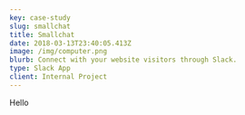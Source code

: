```yaml
---
key: case-study
slug: smallchat
title: Smallchat
date: 2018-03-13T23:40:05.413Z
image: /img/computer.png
blurb: Connect with your website visitors through Slack.
type: Slack App
client: Internal Project
---
```

Hello
